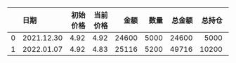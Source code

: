 |    | 日期         |   初始价格 |   当前价格 |    金额 |   数量 |   总金额 |   总持仓 |   总市值 |   盈亏比例 |
|---:|:-----------|-------:|-------:|------:|-----:|------:|------:|------:|-------:|
|  0 | 2021.12.30 |   4.92 |   4.92 | 24600 | 5000 | 24600 |  5000 | 24600 |   0    |
|  1 | 2022.01.07 |   4.92 |   4.83 | 25116 | 5200 | 49716 | 10200 | 49266 |  -0.91 |